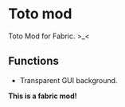 # Toto mod
Toto Mod for Fabric. >_<


## Functions
- Transparent GUI background.


**This is a fabric mod!**
